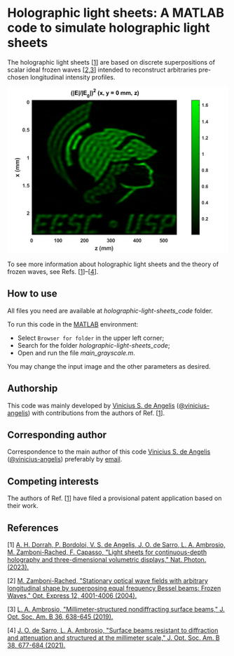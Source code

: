# Holographic light sheets: A MATLAB code to simulate holographic light sheets

The holographic light sheets [[1](#references)] are based on discrete superpositions of scalar ideal frozen waves [[2,3](#references)] intended to reconstruct arbitraries pre-chosen longitudinal intensity profiles.

<p align="center">
  <img src="holographic-light-sheets_code/result.jpg">
</p>

To see more information about holographic light sheets and the theory of frozen waves, see Refs. [[1](#references)]–[[4](#references)].

## How to use
All files you need are available at *holographic-light-sheets_code* folder.

To run this code in the <a href="https://www.mathworks.com/products/matlab.html">MATLAB</a> environment:
- Select `Browser for folder` in the upper left corner;
- Search for the folder *holographic-light-sheets_code*;
- Open and run the file *main_grayscale.m*.

You may change the input image and the other parameters as desired.

## Authorship
This code was mainly developed by <a href="https://www.researchgate.net/profile/Vinicius-De-Angelis">Vinicius S. de Angelis</a> ([@vinicius-angelis]( https://github.com/vinicius-angelis )) with contributions from the authors of Ref. [[1](#references)].

## Corresponding author
Correspondence to the main author of this code <a href="https://www.researchgate.net/profile/Vinicius-De-Angelis">Vinicius S. de Angelis</a> ([@vinicius-angelis]( https://github.com/vinicius-angelis )) preferably by <a href=mailto:vinicius.angelis@usp.br>email</a>.

## Competing interests
The authors of Ref. [[1](#references)] have filed a provisional patent application based on their work.

## References
[1] <a href="https://doi.org/10.1038/s41566-023-01188-y">A. H. Dorrah, P. Bordoloi, V. S. de Angelis, J. O. de Sarro, L. A. Ambrosio, M. Zamboni-Rached, F. Capasso, "Light sheets for continuous-depth holography and three-dimensional volumetric displays," Nat. Photon. (2023).</a>

[2] <a href="https://doi.org/10.1364/OPEX.12.004001">M. Zamboni-Rached, "Stationary optical wave fields with arbitrary longitudinal shape by superposing equal frequency Bessel beams: Frozen Waves," Opt. Express 12, 4001-4006 (2004).</a>

[3] <a href="https://doi.org/10.1364/JOSAB.36.000638">L. A. Ambrosio, "Millimeter-structured nondiffracting surface beams," J. Opt. Soc. Am. B 36, 638-645 (2019).</a>

[4] <a href="https://doi.org/10.1364/JOSAB.412756">J. O. de Sarro, L. A. Ambrosio, "Surface beams resistant to diffraction and attenuation and structured at the millimeter scale," J. Opt. Soc. Am. B 38, 677-684 (2021).</a>
